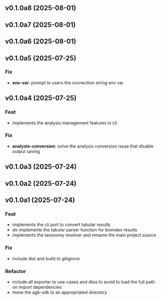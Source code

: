 ## v0.1.0a8 (2025-08-01)

## v0.1.0a7 (2025-08-01)

## v0.1.0a6 (2025-08-01)

## v0.1.0a5 (2025-07-25)

### Fix

- **env-var**: prompt to users the connection string env var

## v0.1.0a4 (2025-07-25)

### Feat

- implements the analysis management features in cli

### Fix

- **analysis-conversion**: solve the analysis conversion issue that disable output saving

## v0.1.0a3 (2025-07-24)

## v0.1.0a2 (2025-07-24)

## v0.1.0a1 (2025-07-24)

### Feat

- implements the cli port to convert tabular results
- do implements the tabular parser function for bioindex results
- implements the taxonomy resolver and rename the main project source

### Fix

- include dist and build to gitignore

### Refactor

- include all exporter to use-cases and dtos to avoid to load the full path on import dependencies
- move the agb-sdk to an appropriated directory
